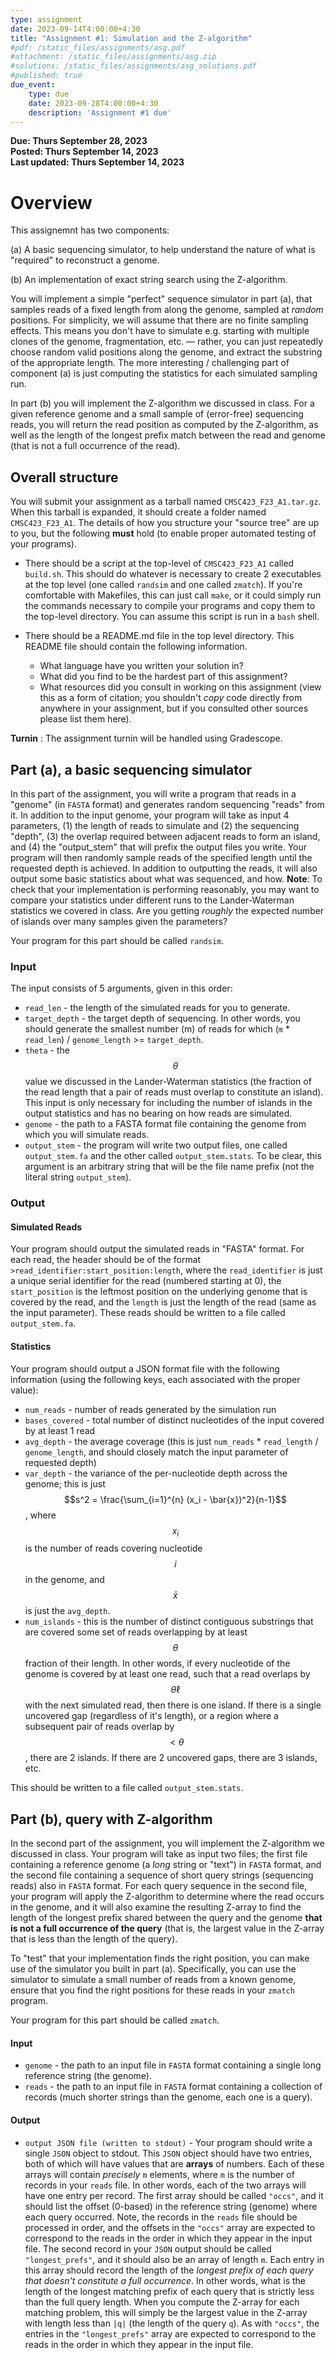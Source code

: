 ```yaml
---
type: assignment
date: 2023-09-14T4:00:00+4:30
title: "Assignment #1: Simulation and the Z-algorithm"
#pdf: /static_files/assignments/asg.pdf
#attachment: /static_files/assignments/asg.zip
#solutions: /static_files/assignments/asg_solutions.pdf
#published: true
due_event: 
    type: due
    date: 2023-09-28T4:00:00+4:30
    description: 'Assignment #1 due'
---
```


**Due: Thurs September 28, 2023**  
**Posted: Thurs September 14, 2023**  
**Last updated: Thurs September 14, 2023**  

# Overview

This assignemnt has two components:

(a) A basic sequencing simulator, to help understand the nature of what is "required" to reconstruct a genome.

(b) An implementation of exact string search using the Z-algorithm.

You will implement a simple "perfect" sequence simulator in part (a), that samples reads of a fixed length from along the genome, sampled at _random_ positions.  For simplicity, we will assume that there are no finite sampling effects.  This means you don't have to simulate e.g. starting with multiple clones of the genome, fragmentation, etc. — rather, you can just repeatedly choose random valid positions along the genome, and extract the substring of the appropriate length.  The more interesting / challenging part of component (a) is just computing the statistics for each simulated sampling run.

In part (b) you will implement the Z-algorithm we discussed in class. For a given reference genome and a small sample of (error-free) sequencing reads, you will return the read position as computed by the Z-algorithm, as well as the length of the longest prefix match between the read and genome (that is not a full occurrence of the read).

## Overall structure

You will submit your assignment as a tarball named `CMSC423_F23_A1.tar.gz`.  When this tarball is expanded, it should create a folder named `CMSC423_F23_A1`.  The details of how you structure your "source tree" are up to you, but the following **must** hold (to enable proper automated testing of your programs).

 * There should be a script at the top-level of `CMSC423_F23_A1` called `build.sh`.  This should do whatever is necessary to create 2 executables at the top level (one called `randsim` and one called `zmatch`).  If you're comfortable with Makefiles, this can just call `make`, or it could simply run the commands necessary to compile your programs and copy them to the top-level directory.  You can assume this script is run in a `bash` shell.
 
 * There should be a README.md file in the top level directory.  This README file should contain the following information.
     
     - What language have you written your solution in?
     - What did you find to be the hardest part of this assignment?
     - What resources did you consult in working on this assignment (view this as a form of citation; you shouldn't _copy_ code directly from anywhere in your assignment, but if you consulted other sources please list them here).

**Turnin** : The assignment turnin will be handled using Gradescope.  

## Part (a), a basic sequencing simulator

In this part of the assignment, you will write a program that reads in a "genome" (in `FASTA` format) and generates random sequencing "reads" from it.  In addition to the input genome, your program will take as input 4 parameters, (1) the length of reads to simulate and (2) the sequencing "depth", (3) the overlap required between adjacent reads to form an island, and (4) the "output_stem" that will prefix the output files you write.  Your program will then randomly sample reads of the specified length until the requested depth is achieved.  In addition to outputting the reads, it will also output some basic statistics about what was sequenced, and how. **Note**: To check that your implementation is performing reasonably, you may want to compare your statistics under different runs to the Lander-Waterman statistics we covered in class.  Are you getting _roughly_ the expected number of islands over many samples given the parameters?

Your program for this part should be called `randsim`.

### Input 

The input consists of 5 arguments, given in this order:

* `read_len` - the length of the simulated reads for you to generate.
* `target_depth` - the target depth of sequencing.  In other words, you should generate the smallest number (m) of reads for which (`m` * `read_len`) / `genome_length` >= `target_depth`.
* `theta` - the $$\theta$$ value we discussed in the Lander-Waterman statistics (the fraction of the read length that a pair of reads must overlap to constitute an island). This input is only necessary for including the number of islands in the output statistics and has no bearing on how reads are simulated.
* `genome` - the path to a FASTA format file containing the genome from which you will simulate reads.
* `output_stem` - the program will write two output files, one called `output_stem.fa` and the other called `output_stem.stats`. To be clear, this argument is an arbitrary string that will be the file name prefix (not the literal string `output_stem`).

### Output 

#### Simulated Reads

Your program should output the simulated reads in "FASTA" format.  For each read, the header should be of the format `>read_identifier:start_position:length`, where the `read_identifier` is just a unique serial identifier for the read (numbered starting at 0), the `start_position` is the leftmost position on the underlying genome that is covered by the read, and the `length` is just the length of the read (same as the input parameter).  These reads should be written to a file called `output_stem.fa`.

#### Statistics

Your program should output a JSON format file with the following information (using the following keys, each associated with the proper value):

* `num_reads` - number of reads generated by the simulation run
* `bases_covered` - total number of distinct nucleotides of the input covered by at least 1 read
* `avg_depth` - the average coverage (this is just `num_reads` * `read_length` / `genome_length`, and should closely match the input parameter of requested depth)
* `var_depth` - the variance of the per-nucleotide depth across the genome; this is just $$s^2 = \frac{\sum_{i=1}^{n} (x_i - \bar{x})^2}{n-1}$$, where $$x_i$$ is the number of reads covering nucleotide $$i$$ in the genome, and $$\bar{x}$$ is just the `avg_depth`.
* `num_islands` - this is the number of distinct contiguous substrings that are covered some set of reads overlapping by at least $$\theta$$ fraction of their length.  In other words, if every nucleotide of the genome is covered by at least one read, such that a read overlaps by $$\theta \ell$$ with the next simulated read, then there is one island.  If there is a single uncovered gap (regardless of it's length), or a region where a subsequent pair of reads overlap by $$< \theta$$, there are 2 islands.  If there are 2 uncovered gaps, there are 3 islands, etc.

This should be written to a file called `output_stem.stats`.

## Part (b), query with Z-algorithm

In the second part of the assignment, you will implement the Z-algorithm we discussed in class.  Your program will take as input two files; the first file containing a reference genome (a _long_ string or "text") in `FASTA` format, and the second file containing a sequence of short query strings (sequencing reads) also in `FASTA` format. For each query sequence in the second file, your program will apply the Z-algorithm to determine where the read occurs in the genome, and it will also examine the resulting Z-array to find the length of the longest prefix shared between the query and the genome **that is not a full occurrence of the query** (that is, the largest value in the Z-array that is less than the length of the query).

To "test" that your implementation finds the right position, you can make use of the simulator you built in part (a).  Specifically, you can use the simulator to simulate a small number of reads from a known genome, ensure that you find the right positions for these reads in your `zmatch` program.  

Your program for this part should be called `zmatch`.

#### Input

* `genome` - the path to an input file in `FASTA` format containing a single long reference string (the genome).
* `reads` - the path to an input file in `FASTA` format containing a collection of records (much shorter strings than the genome, each one is a query).

#### Output

* `output JSON file (written to stdout)` - Your program should write a single `JSON` object to stdout.  This `JSON` object should have two entries, both of which will have values that are **arrays** of numbers.  Each of these arrays will contain _precisely_ `m` elements, where `m` is the number of records in your `reads` file. In other words, each of the two arrays will have one entry per record.  The first array should be called `"occs"`, and it should list the offset (0-based) in the reference string (genome) where each query occurred.  Note, the records in the `reads` file should be processed in order, and the offsets in the `"occs"` array are expected to correspond to the reads in the order in which they appear in the input file.  The second record in your `JSON` output should be called `"longest_prefs"`, and it should also be an array of length `m`.  Each entry in this array should record the length of the _longest prefix of each query that doesn't constitute a full occurrence_. In other words, what is the length of the longest matching prefix of each query that is strictly less than the full query length.  When you compute the Z-array for each matching problem, this will simply be the largest value in the Z-array with length less than `|q|` (the length of the query `q`). As with `"occs"`, the entries in the `"longest_prefs"` array are expected to correspond to the reads in the order in which they appear in the input file.
